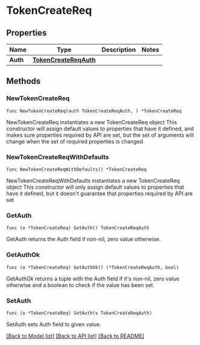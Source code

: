 # TokenCreateReq

## Properties

Name | Type | Description | Notes
------------ | ------------- | ------------- | -------------
**Auth** | [**TokenCreateReqAuth**](TokenCreateReqAuth.md) |  | 

## Methods

### NewTokenCreateReq

`func NewTokenCreateReq(auth TokenCreateReqAuth, ) *TokenCreateReq`

NewTokenCreateReq instantiates a new TokenCreateReq object
This constructor will assign default values to properties that have it defined,
and makes sure properties required by API are set, but the set of arguments
will change when the set of required properties is changed

### NewTokenCreateReqWithDefaults

`func NewTokenCreateReqWithDefaults() *TokenCreateReq`

NewTokenCreateReqWithDefaults instantiates a new TokenCreateReq object
This constructor will only assign default values to properties that have it defined,
but it doesn't guarantee that properties required by API are set

### GetAuth

`func (o *TokenCreateReq) GetAuth() TokenCreateReqAuth`

GetAuth returns the Auth field if non-nil, zero value otherwise.

### GetAuthOk

`func (o *TokenCreateReq) GetAuthOk() (*TokenCreateReqAuth, bool)`

GetAuthOk returns a tuple with the Auth field if it's non-nil, zero value otherwise
and a boolean to check if the value has been set.

### SetAuth

`func (o *TokenCreateReq) SetAuth(v TokenCreateReqAuth)`

SetAuth sets Auth field to given value.



[[Back to Model list]](../README.md#documentation-for-models) [[Back to API list]](../README.md#documentation-for-api-endpoints) [[Back to README]](../README.md)


